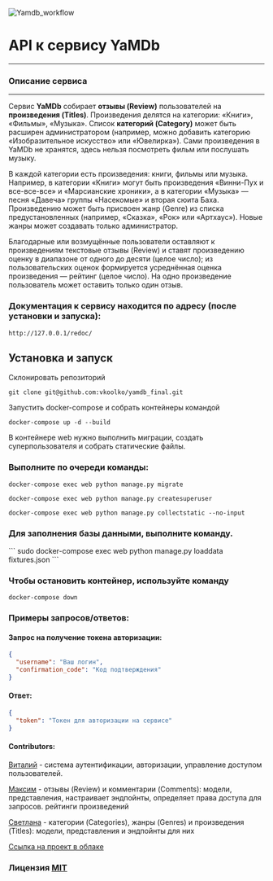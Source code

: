 ![Yamdb_workflow](https://github.com/vkoolko/yamdb_final/actions/workflows/yamdb_workflow.yml/badge.svg)

# API к сервису YaMDb

---

### Описание сервиса

---

Сервис **YaMDb** собирает **отзывы (Review)** пользователей на **произведения (Titles)**. Произведения делятся на категории: «Книги», «Фильмы», «Музыка». Список **категорий (Category)** может быть расширен администратором (например, можно добавить категорию «Изобразительное искусство» или «Ювелирка»).
Сами произведения в YaMDb не хранятся, здесь нельзя посмотреть фильм или послушать музыку.

В каждой категории есть произведения: книги, фильмы или музыка. Например, в категории «Книги» могут быть произведения «Винни-Пух и все-все-все» и «Марсианские хроники», а в категории «Музыка» — песня «Давеча» группы «Насекомые» и вторая сюита Баха.
Произведению может быть присвоен жанр (Genre) из списка предустановленных (например, «Сказка», «Рок» или «Артхаус»). Новые жанры может создавать только администратор.

Благодарные или возмущённые пользователи оставляют к произведениям текстовые отзывы (Review) и ставят произведению оценку в диапазоне от одного до десяти (целое число); из пользовательских оценок формируется усреднённая оценка произведения — рейтинг (целое число). На одно произведение пользователь может оставить только один отзыв.

### Документация к сервису находится по адресу (после установки и запуска):
`http://127.0.0.1/redoc/`


## Установка и запуск

Склонировать репозиторий

    git clone git@github.com:vkoolko/yamdb_final.git

Запустить docker-compose и собрать контейнеры  командой  

```
docker-compose up -d --build
```

В контейнере web нужно выполнить миграции, создать суперпользователя и собрать статические файлы.

<h3>Выполните по очереди команды:</h3>

```
docker-compose exec web python manage.py migrate 

docker-compose exec web python manage.py createsuperuser

docker-compose exec web python manage.py collectstatic --no-input
```
<h3>Для заполнения базы данными, выполните команду.</h3>
```
sudo docker-compose exec web python manage.py loaddata fixtures.json
```

<h3>Чтобы остановить контейнер, используйте команду</h3>

```
docker-compose down
```

### Примеры запросов/ответов:

#### Запрос на получение токена авторизации:

```json
{
  "username": "Ваш логин",
  "confirmation_code": "Код подтверждения"
}
```
#### Ответ:

```json
{
  "token": "Токен для авторизации на сервисе"
}
```

#### Contributors:

[Виталий](https://github.com/vkoolko) - система аутентификации, авторизации, управление доступом пользователей. 

[Максим](https://github.com/Alfaram) - отзывы (Review) и комментарии (Comments):  модели, представления, настраивает эндпойнты, определяет права доступа для запросов. рейтинги произведений

[Светлана](https://github.com/lanazzk) - категории (Categories), жанры (Genres) и произведения (Titles): модели, представления и эндпойнты для них

[Ссылка на проект в облаке](http://178.154.221.209/redoc/)

### Лицензия [MIT](https://opensource.org/licenses/MIT)

